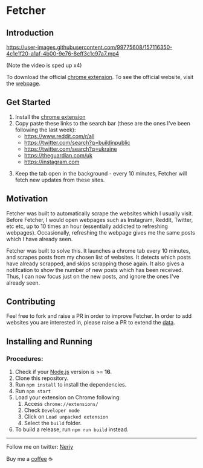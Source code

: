 <!-- <img src="src/assets/img/fetcherLogo3.jpeg" width="128"/> -->

# Fetcher

## Introduction

https://user-images.githubusercontent.com/99775608/157116350-4c1e1f20-a1af-4b00-9e76-8eff3c1c97a7.mp4 

(Note the video is sped up x4)

To download the official [chrome extension](https://chrome.google.com/webstore/detail/fetcher/hcjoaaeflhldlbmadokknllgaagbonla/). To see the official website, visit the [webpage](https://fetcher.page). 

## Get Started

1. Install the [chrome extension](https://chrome.google.com/webstore/detail/fetcher/hcjoaaeflhldlbmadokknllgaagbonla/)
2. Copy paste these links to the search bar (these are the ones I've been following the last week):
   - https://www.reddit.com/r/all
   - https://twitter.com/search?q=buildinpublic
   - https://twitter.com/search?q=ukraine
   - https://theguardian.com/uk
   - https://instagram.com
3) Keep the tab open in the background - every 10 minutes, Fetcher will fetch new updates from these sites.

## Motivation

Fetcher was built to automatically scrape the websites which I usually visit. Before Fetcher, I would open webpages such as Instagram, Reddit, Twitter, etc etc,
up to 10 times an hour (essentially addicted to refreshing webpages). Occasionally, refreshing the webpage gives me the same posts which I have already seen.

Fetcher was built to solve this. It launches a chrome tab every 10 minutes, and scrapes posts from my chosen list of websites. It detects which posts have already scrapped, 
and skips scrapping those again. It also gives a notifcation to show
the number of new posts which has been received. Thus, I can now focus just on the new posts, and ignore the ones I've already seen.

## Contributing

Feel free to fork and raise a PR in order to improve Fetcher. In order to add websites you are interested in, please raise a PR to extend the [data](https://github.com/neriymus/fetcher/blob/main/src/data/data.json).

## Installing and Running

### Procedures:

1. Check if your [Node.js](https://nodejs.org/) version is >= **16**.
2. Clone this repository.
3. Run `npm install` to install the dependencies.
4. Run `npm start`
5. Load your extension on Chrome following:
   1. Access `chrome://extensions/`
   2. Check `Developer mode`
   3. Click on `Load unpacked extension`
   4. Select the `build` folder.
6. To build a release, run `npm run build` instead.


---

Follow me on twitter: [Neriy](https://twitter.com/neriymus)

Buy me a [coffee](https://ko-fi.com/neriymus) ☕

